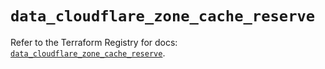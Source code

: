 # `data_cloudflare_zone_cache_reserve`

Refer to the Terraform Registry for docs: [`data_cloudflare_zone_cache_reserve`](https://registry.terraform.io/providers/cloudflare/cloudflare/4.31.0/docs/data-sources/zone_cache_reserve).
